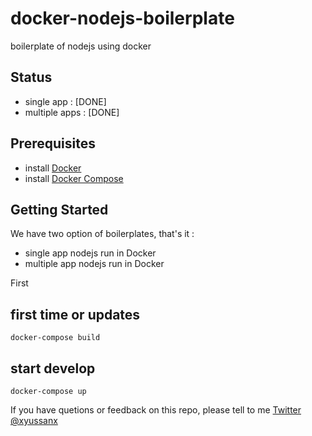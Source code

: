 # docker-nodejs-boilerplate
boilerplate of nodejs using docker

## Status
- single app : [DONE]
- multiple apps : [DONE]

## Prerequisites
- install [Docker](https://docs.docker.com/engine/installation/)
- install [Docker Compose](https://docs.docker.com/compose/install/)

## Getting Started

We have two option of boilerplates, that's it :
- single app nodejs run in Docker
- multiple app nodejs run in Docker

First 

## first time or updates
```
docker-compose build
```

## start develop
```
docker-compose up
```

If you have quetions or feedback on this repo, please tell to me [Twitter @xyussanx](https://twitter.com/xyussanx)
